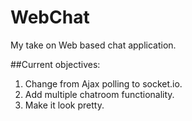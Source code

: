 # WebChat

My take on Web based chat application.  

##Current objectives:
1. Change from Ajax polling to socket.io.
2. Add multiple chatroom functionality.
3. Make it look pretty.
